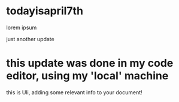# todayisapril7th

lorem ipsum

just another update

# this update was done in my code editor, using my 'local' machine

this is Uli, adding some relevant info to your document!
